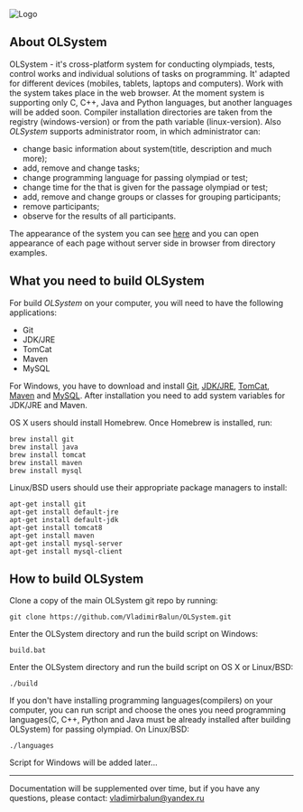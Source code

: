 ![Logo](./img/OLSystem.png "Automatic Testing System of olympiad/school/university
 programs in different programming languages")

## About OLSystem

OLSystem - it's cross-platform system for conducting olympiads, tests, 
control works and individual solutions of tasks on programming. It' adapted for different devices
(mobiles, tablets, laptops and computers). Work with the system takes
place in the web browser. At the moment system is supporting only C, C++, Java and Python languages, 
but another languages will be added soon. Compiler installation directories are taken from the registry 
(windows-version) or from the path variable (linux-version). Also *OLSystem* supports 
administrator room, in which administrator can:
- change basic information about system(title, description and much more); 
- add, remove and change tasks;
- change programming language for passing olympiad or test;
- change time for the that is given for the passage olympiad or test;
- add, remove and change groups or classes for grouping participants;
- remove participants;
- observe for the results of all participants.

The appearance of the system you can see 
[here](https://github.com/VladimirBalun/OLSystem/tree/master/img) and you can open appearance
of each page without server side in browser from directory examples.

## What you need to build OLSystem
For build *OLSystem* on your computer, you will need to have the following
applications:
- Git
- JDK/JRE
- TomCat
- Maven
- MySQL

For Windows, you have to download and install [Git](https://git-scm.com/download), 
[JDK/JRE](http://www.oracle.com/technetwork/java/index-jsp-138363.html), 
[TomCat](https://tomcat.apache.org/download-80), 
[Maven](http://maven.apache.org/download.cgi) and
[MySQL](https://dev.mysql.com/downloads/installer/). After installation you
need to add system variables for JDK/JRE and Maven. 

OS X users should install Homebrew. Once Homebrew is installed, run:
    
    brew install git
    brew install java
    brew install tomcat
    brew install maven
    brew install mysql

Linux/BSD users should use their appropriate package managers to install:

    apt-get install git
    apt-get install default-jre
    apt-get install default-jdk
    apt-get install tomcat8
    apt-get install maven
    apt-get install mysql-server
    apt-get install mysql-client

## How to build OLSystem
Clone a copy of the main OLSystem git repo by running:

    git clone https://github.com/VladimirBalun/OLSystem.git

Enter the OLSystem directory and run the build script on Windows:

    build.bat

Enter the OLSystem directory and run the build script on OS X or Linux/BSD:

    ./build
    
If you don't have installing programming languages(compilers) on your computer, you can 
run script and choose the ones you need programming languages(C, C++, Python and Java 
must be already installed after building OLSystem) for passing olympiad. On Linux/BSD:

    ./languages

Script for Windows will be added later...

____
Documentation will be supplemented over time, but if you have any questions, please 
contact: vladimirbalun@yandex.ru

